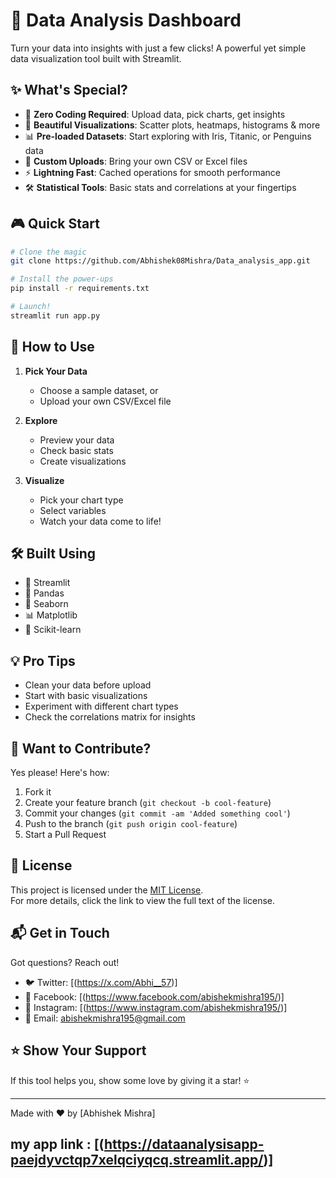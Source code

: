 # 🚀 Data Analysis Dashboard

Turn your data into insights with just a few clicks! A powerful yet simple data visualization tool built with Streamlit.

## ✨ What's Special?

- 🎯 **Zero Coding Required**: Upload data, pick charts, get insights
- 🎨 **Beautiful Visualizations**: Scatter plots, heatmaps, histograms & more
- 📊 **Pre-loaded Datasets**: Start exploring with Iris, Titanic, or Penguins data
- 📁 **Custom Uploads**: Bring your own CSV or Excel files
- ⚡ **Lightning Fast**: Cached operations for smooth performance
- 🛠️ **Statistical Tools**: Basic stats and correlations at your fingertips

## 🎮 Quick Start

```bash
# Clone the magic
git clone https://github.com/Abhishek08Mishra/Data_analysis_app.git

# Install the power-ups
pip install -r requirements.txt

# Launch!
streamlit run app.py
```

## 🎯 How to Use

1. **Pick Your Data**
   - Choose a sample dataset, or
   - Upload your own CSV/Excel file

2. **Explore**
   - Preview your data
   - Check basic stats
   - Create visualizations

3. **Visualize**
   - Pick your chart type
   - Select variables
   - Watch your data come to life!

## 🛠️ Built Using

- 🎈 Streamlit
- 🐼 Pandas
- 🎨 Seaborn
- 📊 Matplotlib
- 🧠 Scikit-learn

## 💡 Pro Tips

- Clean your data before upload
- Start with basic visualizations
- Experiment with different chart types
- Check the correlations matrix for insights

## 🤝 Want to Contribute?

Yes please! Here's how:

1. Fork it
2. Create your feature branch (`git checkout -b cool-feature`)
3. Commit your changes (`git commit -am 'Added something cool'`)
4. Push to the branch (`git push origin cool-feature`)
5. Start a Pull Request

## 🪪 License

This project is licensed under the [MIT License](./LICENSE).  
For more details, click the link to view the full text of the license.

## 📬 Get in Touch

Got questions? Reach out!

- 🐦 Twitter: [(https://x.com/Abhi__57)]
- 📘 Facebook: [(https://www.facebook.com/abishekmishra195/)]
- 📸 Instagram: [(https://www.instagram.com/abishekmishra195/)]
- 📧 Email: abishekmishra195@gmail.com


## ⭐ Show Your Support

If this tool helps you, show some love by giving it a star! ⭐

---
Made with ❤️ by [Abhishek Mishra]
## my app link : [(https://dataanalysisapp-paejdyvctqp7xelqciyqcq.streamlit.app/)]
